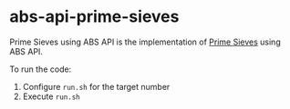 # abs-api-prime-sieves

Prime Sieves using ABS API is the implementation of [Prime Sieves][1] using ABS API.

To run the code:

1. Configure `run.sh` for the target number 
2. Execute `run.sh`

[1]: http://en.wikipedia.org/wiki/Sieve_of_Eratosthenes
